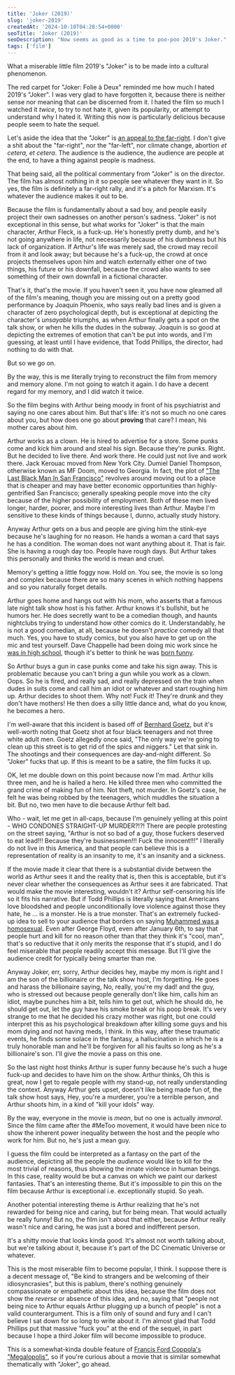 ```yaml
---
title: 'Joker (2019)'
slug: 'joker-2019'
createdAt: '2024-10-10T04:28:54+0000'
seoTitle: 'Joker (2019)'
seoDescription: "Now seems as good as a time to poo-poo 2019's Joker."
tags: ['film']
---
```


What a miserable little film 2019's "Joker" is to be made into a cultural phenomenon.

The red carpet for "Joker: Folie à Deux" reminded me how much I hated 2019's "Joker". I was very glad to have forgotten it, because there is neither sense nor meaning that can be discerned from it. I hated the film so much I watched it _twice_, to try to not hate it, given its popularity, or attempt to understand why I hated it. Writing this now is particularly delicious because people seem to hate the sequel.

Let's aside the idea that the "Joker" is [an appeal to the far-right](https://www.theguardian.com/commentisfree/2019/oct/10/joker-far-right-warning-austerity). I don't give a shit about the "far-right", nor the "far-left", nor climate change, abortion _et cetera, et cetera_. The audience is the audience, the audience are people at the end, to have a thing against people is madness.

That being said, all the political commentary from "Joker" is on the director. The film has almost nothing in it so people see whatever they want in it. So yes, the film is definitely a far-right rally, and it's a pitch for Marxism. It's whatever the audience makes it out to be.

Because the film is fundamentally about a sad boy, and people easily project their own sadnesses on another person's sadness. "Joker" is not exceptional in this sense, but what works for "Joker" is that the main character, Arthur Fleck, is a fuck-up. He's honestly pretty dumb, and he's not going anywhere in life, not necessarily because of his dumbness but his lack of organization. If Arthur's life was merely sad, the crowd may recoil from it and look away; but because he's a fuck-up, the crowd at once projects themselves upon him and watch externally either one of two things, his future or his downfall, because the crowd also wants to see something of their own downfall in a fictional character.

That's it, that's the movie. If you haven't seen it, you have now gleamed all of the film's meaning, though you are missing out on a pretty good performance by Joaquin Phoenix, who says really bad lines and is given a character of zero psychological depth, but is exceptional at depicting the character's _unsayable_ triumphs, as when Arthur finally gets a spot on the talk show, or when he kills the dudes in the subway. Joaquin is so good at depicting the extremes of emotion that can't be put into words, and I'm guessing, at least until I have evidence, that Todd Phillips, the director, had nothing to do with that.

But so we go on.

By the way, this is me literally trying to reconstruct the film from memory and memory alone. I'm not going to watch it again. I do have a decent regard for my memory, and I did watch it twice.

So the film begins with Arthur being moody in front of his psychiatrist and saying no one cares about him. But that's life: it's not so much no one cares about you, but how does one go about **proving** that care? I mean, his mother cares about him.

Arthur works as a clown. He is hired to advertise for a store. Some punks come and kick him around and steal his sign. Because they're punks. Right. But he decided to live there. And work there. He could just not live and work there. Jack Kerouac moved from New York City. Dumiel Daniel Thompson, otherwise known as MF Doom, moved to Georgia. In fact, the plot of ["The Last Black Man In San Francisco"](https://en.wikipedia.org/wiki/The_Last_Black_Man_in_San_Francisco) revolves around moving out to a place that is cheaper and may have better economic opportunities than highly-gentrified San Francisco; generally speaking people move into the city because of the higher possibility of employment. Both of these men lived longer, harder, poorer, and more interesting lives than Arthur. Maybe I'm sensitive to these kinds of things because I, dunno, actually study history.

Anyway Arthur gets on a bus and people are giving him the stink-eye because he's laughing for no reason. He hands a woman a card that says he has a condition. The woman does not want anything about it. That is fair. She is having a rough day too. People have rough days. But Arthur takes this personally and thinks the world is mean and cruel.

Memory's getting a little foggy now. Hold on. You see, the movie is so long and complex because there are so many scenes in which nothing happens and so you naturally forget details.

Arthur goes home and hangs out with his mom, who asserts that a famous late night talk show host is his father. Arthur knows it's bullshit, but he humors her. He does secretly want to be a comedian though, and haunts nightclubs trying to understand how other comics do it. Understandably, he is not a good comedian, at all, because he doesn't _practice_ comedy all that much. Yes, you have to study comics, but you also have to get up on the mic and test yourself. Dave Chappelle had been doing mic work since he [was in high school](https://en.wikipedia.org/wiki/Dave_Chappelle#1990–2002:_early_career_and_breakthrough), though it's better to think he was [born funny](https://www.youtube.com/watch?v=llLzsKMumF4).

So Arthur buys a gun in case punks come and take his sign away. This is problematic because you can't bring a gun while you work as a clown. Oops. So he is fired, and really sad, and really depressed on the train when dudes in suits come and call him an idiot or whatever and start roughing him up. Arthur decides to shoot them. Why not! Fuck it! They're drunk and they don't have mothers! He then does a silly little dance and, what do you know, he becomes a hero.

I'm well-aware that this incident is based off of [Bernhard Goetz](https://en.wikipedia.org/wiki/1984_New_York_City_Subway_shooting), but it's well-worth noting that Goetz shot at four black teenagers and not three white adult men. Goetz allegedly once said, "The only way we're going to clean up this street is to get rid of the spics and niggers." Let that sink in. The shootings and their consequences are day-and-night different. So "Joker" fucks that up. If this is meant to be a satire, the film fucks it up.

OK, let me double down on this point because now I'm mad. Arthur kills three men, and he is hailed a hero. He killed three men who committed the grand crime of making fun of him. Not theft, not murder. In Goetz's case, he felt he was being robbed by the teenagers, which muddles the situation a bit. But no, two men have to die because Arthur felt bad.

Who - wait, let me get in all-caps, because I'm genuinely yelling at this point - WHO CONDONES STRAIGHT-UP MURDER?!?! There are people protesting on the street saying, "Arthur is not so bad of a guy, those fuckers deserved to eat lead!!! Because they're businessmen!!! Fuck the innocent!!!" I literally do not live in this America, and that people can believe this is a representation of reality is an insanity to me, it's an insanity and a sickness.

If the movie made it clear that there is a substantial divide between the world as Arthur sees it and the reality that is, then this is acceptable, but it's never clear whether the consequences as Arthur sees it are fabricated. That would make the movie interesting, wouldn't it? Arthur self-censoring his life so it fits his narrative. But if Todd Phillips is literally saying that Americans love bloodshed and people unconditionally love violence against those they hate, he ... is a monster. He is a true monster. That's an extremely fucked-up idea to sell to your audience that borders on saying [Muhammed was a homosexual](https://en.wikipedia.org/wiki/Innocence_of_Muslims). Even after George Floyd, even after January 6th, to say that people hurt and kill for no reason other than that they think it's "cool, man", that's so reductive that it only merits the response that it's stupid, and I do feel miserable that people readily accept this message. But I'll give the audience credit for typically being smarter than me.

Anyway Joker, err, sorry, Arthur decides hey, maybe my mom is right and I am the son of the billionaire or the talk show host, I'm forgetting. He goes and harass the billionaire saying, No, really, you're my dad! and the guy, who is stressed out because people generally don't like him, calls him an idiot, maybe punches him a bit, tells him to get out, which he should do, he should get out, let the guy have his smoke break or his poop break. It's very strange to me that he decided his crazy mother was right, but one could interpret this as his psychological breakdown after killing some guys and his mom dying and not having meds, I think. In this way, after these traumatic events, he finds some solace in the fantasy, a hallucination in which he is a truly honorable man and he'll be forgiven for all his faults so long as he's a billionaire's son. I'll give the movie a pass on this one.

So the last night host thinks Arthur is super funny because he's such a huge fuck-up and decides to have him on the show. Arthur thinks, Oh this is great, now I get to regale people with my stand-up, not really understanding the context. Anyway Arthur gets upset, doesn't like being made fun of, the talk show host says, Hey, you're a murderer, you're a terrible person, and Arthur shoots him, in a kind of "kill your idols" way.

By the way, everyone in the movie is _mean_, but no one is actually _immoral_. Since the film came after the #MeToo movement, it would have been nice to show the inherent power inequality between the host and the people who work for him. But no, he's just a mean guy.

I guess the film could be interpreted as a fantasy on the part of the audience, depicting all the people the _audience_ would like to kill for the most trivial of reasons, thus showing the innate violence in human beings. In this case, reality would be but a canvas on which we paint our darkest fantasies. That's an interesting theme. But it's impossible to pin this on the film because Arthur is exceptional i.e. exceptionally stupid. So yeah.

Another potential interesting theme is Arthur realizing that he's not rewarded for being nice and caring, but for being mean. That would actually be really funny! But no, the film isn't about that either, because Arthur really wasn't nice and caring, he was just a bored and indifferent person.

It's a shitty movie that looks kinda good. It's almost not worth talking about, but we're talking about it, because it's part of the DC Cinematic Universe or whatever.

This is the most miserable film to become popular, I think. I suppose there is a decent message of, "Be kind to strangers and be welcoming of their idiosyncrasies", but this is pablum, there's nothing genuinely compassionate or empathetic about this idea, because the film does not show the _reverse_ or absence of this idea, and no, saying that "people not being nice to Arthur equals Arthur plugging up a bunch of people" is not a valid counterargument. This is a film only of sound and fury and I can't believe I sat down for so long to write about it. I'm almost glad that Todd Phillips put that massive "fuck you" at the end of the sequel, in part because I hope a third Joker film will become impossible to produce.

This is a somewhat-kinda double feature of [Francis Ford Coppola's "Megalopolis"](/megalopolis-2024), so if you're curious about a movie that is similar somewhat thematically with "Joker", go ahead.
